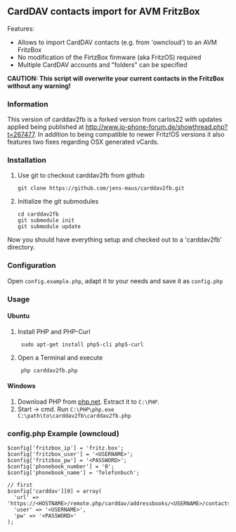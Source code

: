 ## CardDAV contacts import for AVM FritzBox

Features:

* Allows to import CardDAV contacts (e.g. from 'owncloud') to an AVM FritzBox
* No modification of the FirtzBox firmware (aka FritzOS) required
* Multiple CardDAV accounts and "folders" can be specified 

**CAUTION: This script will overwrite your current contacts in the FritzBox without any warning!**

### Information

This version of carddav2fb is a forked version from carlos22 with updates applied being published at http://www.ip-phone-forum.de/showthread.php?t=267477. In addition to being compatible to newer Fritz!OS versions it also features two fixes regarding OSX generated vCards.

### Installation

 1. Use git to checkout carddav2fb from github

		git clone https://github.com/jens-maus/carddav2fb.git

 2. Initialize the git submodules

		cd carddav2fb
		git submodule init
		git submodule update
Now you should have everything setup and checked out to a 'carddav2fb' directory.

### Configuration
Open `config.example.php`, adapt it to your needs and save it as `config.php`

### Usage

#### Ubuntu

1. Install PHP and PHP-Curl

		sudo apt-get install php5-cli php5-curl

2. Open a Terminal and execute

		php carddav2fb.php

#### Windows

1. Download PHP from [php.net](http://windows.php.net/download/). Extract it to `C:\PHP`.
2. Start -> cmd. Run `C:\PHP\php.exe C:\path\to\carddav2fb\carddav2fb.php`

### config.php Example (owncloud)

	$config['fritzbox_ip'] = 'fritz.box';
	$config['fritzbox_user'] = '<USERNAME>';
	$config['fritzbox_pw'] = '<PASSWORD>';
	$config['phonebook_number'] = '0';
	$config['phonebook_name'] = 'Telefonbuch';
	
	// first
	$config['carddav'][0] = array(
	  'url' => 'https://<HOSTNAME>/remote.php/carddav/addressbooks/<USERNAME>/contacts',
	  'user' => '<USERNAME>',
	  'pw' => '<PASSWORD>'
	);
